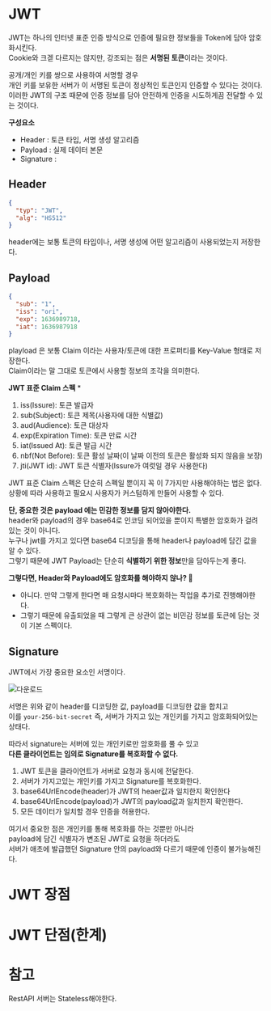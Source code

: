 # JWT 

JWT는 하나의 인터넷 표준 인증 방식으로 인증에 필요한 정보들을 Token에 담아 암호화시킨다.      
Cookie와 크겓 다르지는 않지만, 강조되는 점은 **서명된 토큰**이라는 것이다.     
              
공개/개인 키를 쌍으로 사용하여 서명할 경우             
개인 키를 보유한 서버가 이 서명된 토큰이 정상적인 토큰인지 인증할 수 있다는 것이다.        
이러한 JWT의 구조 때문에 인증 정보를 담아 안전하게 인증을 시도하게끔 전달할 수 있는 것이다.      
  
**구성요소**  
* Header : 토큰 타입, 서명 생성 알고리즘 
* Payload : 실제 데이터 본문 
* Signature : 

## Header   

```json
{
  "typ": "JWT",
  "alg": "HS512"
}
```  
header에는 보통 토큰의 타입이나, 서명 생성에 어떤 알고리즘이 사용되었는지 저장한다.     

## Payload  

```json
{
  "sub": "1",
  "iss": "ori",
  "exp": 1636989718,
  "iat": 1636987918
}
```
playload 은 보통 Claim 이라는 사용자/토큰에 대한 프로퍼티를 Key-Value 형태로 저장한다.   
Claim이라는 말 그대로 토큰에서 사용할 정보의 조각을 의미한다.     
  
**JWT 표준 Claim 스펙**     *
1. iss(Issure): 토큰 발급자 
2. sub(Subject): 토큰 제목(사용자에 대한 식별값)    
3. aud(Audience): 토큰 대상자  
4. exp(Expiration Time): 토큰 만료 시간  
5. iat(Issued At): 토큰 발급 시간
6. nbf(Not Before): 토큰 활성 날짜(이 날짜 이전의 토큰은 활성화 되지 않음을 보장)   
7. jti(JWT id): JWT 토큰 식별자(Issure가 여럿일 경우 사용한다)   

JWT 표준 Claim 스펙은 단순히 스펙일 뿐이지 꼭 이 7가지만 사용해야하는 법은 없다.    
상황에 따라 사용하고 필요시 사용자가 커스텀하게 만들어 사용할 수 있다.    
        
**단, 중요한 것은 payload 에는 민감한 정보를 담지 않아야한다.**           
header와 payload의 경우 base64로 인코딩 되어있을 뿐이지 특별한 암호화가 걸려있는 것이 아니다.            
누구나 jwt를 가지고 있다면 base64 디코딩을 통해 header나 payload에 담긴 값을 알 수 있다.        
그렇기 때문에 JWT Payload는 단순히 **식별하기 위한 정보**만을 담아두는게 좋다.    
      
**그렇다면, Header와 Payload에도 암호화를 해야하지 않나? 🤔**         
* 아니다. 만약 그렇게 한다면 매 요청시마다 복호화하는 작업을 추가로 진행해야한다.        
* 그렇기 때문에 유출되었을 때 그렇게 큰 상관이 없는 비민감 정보를 토큰에 담는 것이 기본 스펙이다.  

## Signature
JWT에서 가장 중요한 요소인 서명이다.       

![다운로드](https://user-images.githubusercontent.com/50267433/146970625-188ee54e-b235-4bd8-8960-61cb5e25da22.png)
  
서명은 위와 같이 header를 디코딩한 값, payload를 디코딩한 값을 합치고      
이를 `your-256-bit-secret` 즉, 서버가 가지고 있는 개인키를 가지고 암호화되어있는 상태다.    
    
따라서 signature는 서버에 있는 개인키로만 암호화를 풀 수 있고           
**다른 클라이언트는 임의로 Signature를 복호화할 수 없다.**         
  
1. JWT 토큰을 클라이언트가 서버로 요청과 동시에 전달한다.      
2. 서버가 가지고있는 개인키를 가지고 Signature를 복호화한다.     
3. base64UrlEncode(header)가 JWT의 heaer값과 일치한지 확인한다     
4. base64UrlEncode(payload)가 JWT의 payload값과 일치한지 확인한다.  
5. 모든 데이터가 일치할 경우 인증을 허용한다.        
   
여기서 중요한 점은 개인키를 통해 복호화를 하는 것뿐만 아니라     
payload에 담긴 식별자가 변조된 JWT로 요청을 하더라도     
서버가 애초에 발급했던 Signature 안의 payload와 다르기 때문에 인증이 불가능해진다.  

# JWT 장점 
# JWT 단점(한계)  
   



# 참고 
RestAPI 서버는 Stateless해야한다.  


